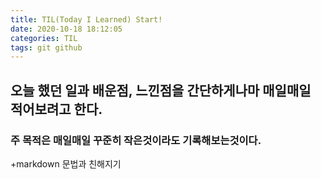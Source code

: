 ```yaml
---
title: TIL(Today I Learned) Start!
date: 2020-10-18 18:12:05
categories: TIL
tags: git github
---
```


## 오늘 했던 일과 배운점, 느낀점을 간단하게나마 매일매일 적어보려고 한다.

### 주 목적은 매일매일 꾸준히 작은것이라도 기록해보는것이다.

+markdown 문법과 친해지기


